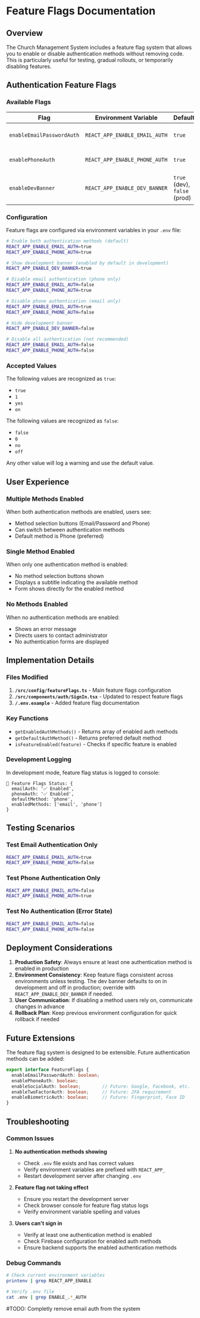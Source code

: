 # Feature Flags Documentation

## Overview

The Church Management System includes a feature flag system that allows you to enable or disable authentication methods without removing code. This is particularly useful for testing, gradual rollouts, or temporarily disabling features.

## Authentication Feature Flags

### Available Flags

| Flag | Environment Variable | Default | Description |
|------|---------------------|---------|-------------|
| `enableEmailPasswordAuth` | `REACT_APP_ENABLE_EMAIL_AUTH` | `true` | Controls email/password authentication |
| `enablePhoneAuth` | `REACT_APP_ENABLE_PHONE_AUTH` | `true` | Controls phone number authentication |
| `enableDevBanner` | `REACT_APP_ENABLE_DEV_BANNER` | `true` (dev), `false` (prod) | Shows the development notice banner at the top |

### Configuration

Feature flags are configured via environment variables in your `.env` file:

```bash
# Enable both authentication methods (default)
REACT_APP_ENABLE_EMAIL_AUTH=true
REACT_APP_ENABLE_PHONE_AUTH=true

# Show development banner (enabled by default in development)
REACT_APP_ENABLE_DEV_BANNER=true

# Disable email authentication (phone only)
REACT_APP_ENABLE_EMAIL_AUTH=false
REACT_APP_ENABLE_PHONE_AUTH=true

# Disable phone authentication (email only)
REACT_APP_ENABLE_EMAIL_AUTH=true
REACT_APP_ENABLE_PHONE_AUTH=false

# Hide development banner
REACT_APP_ENABLE_DEV_BANNER=false

# Disable all authentication (not recommended)
REACT_APP_ENABLE_EMAIL_AUTH=false
REACT_APP_ENABLE_PHONE_AUTH=false
```

### Accepted Values

The following values are recognized as `true`:
- `true`
- `1` 
- `yes`
- `on`

The following values are recognized as `false`:
- `false`
- `0`
- `no`
- `off`

Any other value will log a warning and use the default value.

## User Experience

### Multiple Methods Enabled
When both authentication methods are enabled, users see:
- Method selection buttons (Email/Password and Phone)
- Can switch between authentication methods
- Default method is Phone (preferred)

### Single Method Enabled
When only one authentication method is enabled:
- No method selection buttons shown
- Displays a subtitle indicating the available method
- Form shows directly for the enabled method

### No Methods Enabled
When no authentication methods are enabled:
- Shows an error message
- Directs users to contact administrator
- No authentication forms are displayed

## Implementation Details

### Files Modified

1. **`/src/config/featureFlags.ts`** - Main feature flags configuration
2. **`/src/components/auth/SignIn.tsx`** - Updated to respect feature flags
3. **`/.env.example`** - Added feature flag documentation

### Key Functions

- `getEnabledAuthMethods()` - Returns array of enabled auth methods
- `getDefaultAuthMethod()` - Returns preferred default method
- `isFeatureEnabled(feature)` - Checks if specific feature is enabled

### Development Logging

In development mode, feature flag status is logged to console:

```
🏁 Feature Flags Status: {
  emailAuth: '✅ Enabled',
  phoneAuth: '✅ Enabled', 
  defaultMethod: 'phone',
  enabledMethods: ['email', 'phone']
}
```

## Testing Scenarios

### Test Email Authentication Only
```bash
REACT_APP_ENABLE_EMAIL_AUTH=true
REACT_APP_ENABLE_PHONE_AUTH=false
```

### Test Phone Authentication Only  
```bash
REACT_APP_ENABLE_EMAIL_AUTH=false
REACT_APP_ENABLE_PHONE_AUTH=true
```

### Test No Authentication (Error State)
```bash
REACT_APP_ENABLE_EMAIL_AUTH=false
REACT_APP_ENABLE_PHONE_AUTH=false
```

## Deployment Considerations

1. **Production Safety**: Always ensure at least one authentication method is enabled in production
2. **Environment Consistency**: Keep feature flags consistent across environments unless testing. The dev banner defaults to on in development and off in production; override with `REACT_APP_ENABLE_DEV_BANNER` if needed.
3. **User Communication**: If disabling a method users rely on, communicate changes in advance
4. **Rollback Plan**: Keep previous environment configuration for quick rollback if needed

## Future Extensions

The feature flag system is designed to be extensible. Future authentication methods can be added:

```typescript
export interface FeatureFlags {
  enableEmailPasswordAuth: boolean;
  enablePhoneAuth: boolean;
  enableSocialAuth: boolean;        // Future: Google, Facebook, etc.
  enableTwoFactorAuth: boolean;     // Future: 2FA requirement
  enableBiometricAuth: boolean;     // Future: Fingerprint, Face ID
}
```

## Troubleshooting

### Common Issues

1. **No authentication methods showing**
   - Check `.env` file exists and has correct values
   - Verify environment variables are prefixed with `REACT_APP_`
   - Restart development server after changing `.env`

2. **Feature flag not taking effect**
   - Ensure you restart the development server
   - Check browser console for feature flag status logs
   - Verify environment variable spelling and values

3. **Users can't sign in**
   - Verify at least one authentication method is enabled
   - Check Firebase configuration for enabled auth methods
   - Ensure backend supports the enabled authentication methods

### Debug Commands

```bash
# Check current environment variables
printenv | grep REACT_APP_ENABLE

# Verify .env file
cat .env | grep ENABLE_.*_AUTH
```
#TODO: Completly remove email auth from the system